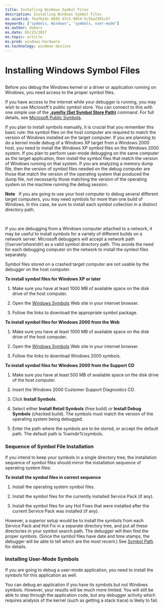 ```yaml
---
title: Installing Windows Symbol Files
description: Installing Windows Symbol Files
ms.assetid: fbafb14c-9b92-47c5-9954-5c5ba2301c47
keywords: ["symbols, Windows", "symbols, user-mode"]
ms.author: domars
ms.date: 05/23/2017
ms.topic: article
ms.prod: windows-hardware
ms.technology: windows-devices
---
```


# Installing Windows Symbol Files


## <span id="ddk_installing_windows_symbol_files_dbg"></span><span id="DDK_INSTALLING_WINDOWS_SYMBOL_FILES_DBG"></span>


Before you debug the Windows kernel or a driver or application running on Windows, you need access to the proper symbol files.

If you have access to the internet while your debugger is running, you may wish to use Microsoft's public symbol store. You can connect to this with one simple use of the [**.symfix (Set Symbol Store Path)**](-symfix--set-symbol-store-path-.md) command. For full details, see [Microsoft Public Symbols](microsoft-public-symbols.md).

If you plan to install symbols manually, it is crucial that you remember this basic rule: the symbol files on the host computer are required to match the version of Windows installed on the target computer. If you are planning to do a kernel mode debug of a Windows XP target from a Windows 2000 host, you need to install the Windows XP symbol files on the Windows 2000 system. If you plan to perform user-mode debugging on the same computer as the target application, then install the symbol files that match the version of Windows running on that system. If you are analyzing a memory dump file, then the version of symbol files needed on the debug computer are those that match the version of the operating system that produced the dump file, not necessarily those matching the version of the operating system on the machine running the debug session.

**Note**   If you are going to use your host computer to debug several different target computers, you may need symbols for more than one build of Windows. In this case, be sure to install each symbol collection in a distinct directory path.

 

If you are debugging from a Windows computer attached to a network, it may be useful to install symbols for a variety of different builds on a network server. Microsoft debuggers will accept a network path (*\\\\server\\share\\dir*) as a valid symbol directory path. This avoids the need for each debugging computer on the network to install the symbol files separately.

Symbol files stored on a crashed target computer are not usable by the debugger on the host computer.

**To install symbol files for Windows XP or later**

1.  Make sure you have at least 1000 MB of available space on the disk drive of the host computer.

2.  Open the [Windows Symbols](http://go.microsoft.com/fwlink/p/?linkid=17363) Web site in your internet browser.

3.  Follow the links to download the appropriate symbol package.

**To install symbol files for Windows 2000 from the Web**

1.  Make sure you have at least 1000 MB of available space on the disk drive of the host computer.

2.  Open the [Windows Symbols](http://go.microsoft.com/fwlink/p/?linkid=17363) Web site in your internet browser.

3.  Follow the links to download Windows 2000 symbols.

**To install symbol files for Windows 2000 from the Support CD**

1.  Make sure you have at least 500 MB of available space on the disk drive of the host computer.

2.  Insert the Windows 2000 Customer Support Diagnostics CD.

3.  Click **Install Symbols**.

4.  Select either **Install Retail Symbols** (free build) or **Install Debug Symbols** (checked build). The symbols must match the version of the operating system being debugged.

5.  Enter the path where the symbols are to be stored, or accept the default path. The default path is %windir%\\symbols.

### <span id="sequence_of_symbol_file_installation"></span><span id="SEQUENCE_OF_SYMBOL_FILE_INSTALLATION"></span>Sequence of Symbol File Installation

If you intend to keep your symbols in a single directory tree, the installation sequence of symbol files should mirror the installation sequence of operating system files:

**To install the symbol files in correct sequence**

1.  Install the operating system symbol files.

2.  Install the symbol files for the currently installed Service Pack (if any).

3.  Install the symbol files for any Hot Fixes that were installed after the current Service Pack was installed (if any).

However, a superior setup would be to install the symbols from each Service Pack and Hot Fix in a separate directory tree, and put all these directories in your symbol search path. The debugger will then find the proper symbols. (Since the symbol files have date and time stamps, the debugger will be able to tell which are the most recent.) See [Symbol Path](symbol-path.md) for details.

### <span id="installing_user_mode_symbols"></span><span id="INSTALLING_USER_MODE_SYMBOLS"></span>Installing User-Mode Symbols

If you are going to debug a user-mode application, you need to install the symbols for this application as well.

You can debug an application if you have its symbols but not Windows symbols. However, your results will be much more limited. You will still be able to step through the application code, but any debugger activity which requires analysis of the kernel (such as getting a stack trace) is likely to fail.

 

 





